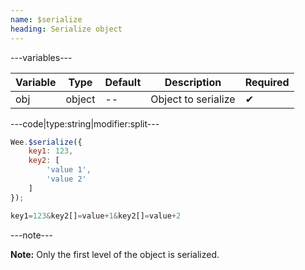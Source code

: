 ```yaml
---
name: $serialize
heading: Serialize object
---
```


---variables---

| Variable | Type | Default | Description | Required |
| -- | -- | -- | -- | -- |
| obj | object | -- | Object to serialize | ✔ |

---code|type:string|modifier:split---

```javascript
Wee.$serialize({
	key1: 123,
	key2: [
		'value 1',
		'value 2'
	]
});
```

```javascript
key1=123&key2[]=value+1&key2[]=value+2
```

---note---

**Note:** Only the first level of the object is serialized.